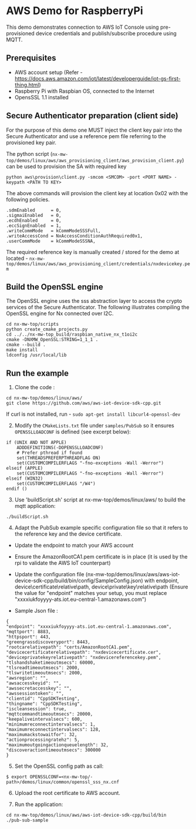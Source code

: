 
AWS Demo for RaspberryPi
========================

This demo demonstrates connection to AWS IoT Console using
pre-provisioned device credentials and publish/subscribe procedure using
MQTT.


## Prerequisites

-   AWS account setup (Refer -
    <https://docs.aws.amazon.com/iot/latest/developerguide/iot-gs-first-thing.html>)
-   Raspberry Pi with Raspbian OS, connected to the Internet
-   OpensSSL 1.1 installed


## Secure Authenticator preparation (client side)

For the purpose of this demo one MUST inject the client key pair into
the Secure Authenticator and use a reference pem file referring to the
provisioned key pair.

The python script
(`nx-mw-top/demos/linux/aws/aws_provisioning_client/aws_provision_client.py`) can be used to provision the SA with required key

```
python aws\provision\client.py -smcom <SMCOM> -port <PORT NAME> -keypath <PATH TO KEY>
```

The above commands will provision the client key at location 0x02 with the following policies.

``` {.sourceCode .c}
.sdmEnabled      = 0,
.sigmaiEnabled   = 0,
.ecdhEnabled     = 0,
.eccSignEnabled  = 1,
.writeCommMode   = kCommModeSSSFull,
.writeAccessCond = NxAccessConditionAuthRequired0x1,
.userCommMode    = kCommModeSSSNA,
```

The required reference key is manually created / stored for the demo at located - `nx-mw-top/demos/linux/aws/aws_provisioning_client/credentials/nxdevicekey.pem`

Build the OpenSSL engine
------------------------

The OpenSSL engine uses the sss abstraction layer to access the crypto
services of the Secure Authenticator. The following illustrates
compiling the OpenSSL engine for Nx connected over I2C.

```
cd nx-mw-top/scripts
python create_cmake_projects.py
cd ../../nx-mw-top_build/raspbian_native_nx_t1oi2c
cmake -DNXMW_OpenSSL:STRING=1_1_1 .
cmake --build .
make install
ldconfig /usr/local/lib
```

Run the example
---------------

1. Clone the code :

```
cd nx-mw-top/demos/linux/aws/
git clone https://github.com/aws/aws-iot-device-sdk-cpp.git
```

If curl is not installed, run - `sudo apt-get install libcurl4-openssl-dev`


2. Modify the `CMakeLists.txt` file under `samples/PubSub` so it
    ensures `OPENSSLLOADCONF` is defined (see excerpt below):

```
if (UNIX AND NOT APPLE)
    ADDDEFINITIONS(-DOPENSSLLOADCONF)
    # Prefer pthread if found
    set(THREADSPREFERPTHREADFLAG ON)
    set(CUSTOMCOMPILERFLAGS "-fno-exceptions -Wall -Werror")
elseif (APPLE)
    set(CUSTOMCOMPILERFLAGS "-fno-exceptions -Wall -Werror")
elseif (WIN32)
    set(CUSTOMCOMPILERFLAGS "/W4")
endif ()
```


3. Use 'buildScript.sh' script at nx-mw-top/demos/linux/aws/ to build the mqtt application:

```
./buildScript.sh
```


4. Adapt the PubSub example specific configuration file so that it refers to the reference key and the device certificate.

  - Update the endpoint to match your AWS account

  - Ensure the AmazonRootCA1.pem certificate is in place (it is
used by the rpi to validate the AWS IoT counterpart)

  - Update the configuration file (nx-mw-top/demos/linux/aws/aws-iot-device-sdk-cpp/build/bin/config/SampleConfig.json)
  with endpoint, device\certificate\relative\path, device\private\key\relative\path (Ensure the value for \"endpoint\" matches your setup,
  you must replace \"xxxxiukfoyyyy-ats.iot.eu-central-1.amazonaws.com\")

-   Sample Json file :

```
{
"endpoint": "xxxxiukfoyyyy-ats.iot.eu-central-1.amazonaws.com",
"mqttport": 8883,
"httpsport": 443,
"greengrassdiscoveryport": 8443,
"rootcarelativepath": "certs/AmazonRootCA1.pem",
"devicecertificaterelativepath": "nxdevicecertificate.cer",
"deviceprivatekeyrelativepath": "nxdevicereferencekey.pem",
"tlshandshaketimeoutmsecs": 60000,
"tlsreadtimeoutmsecs": 2000,
"tlswritetimeoutmsecs": 2000,
"awsregion": "",
"awsaccesskeyid": "",
"awssecretaccesskey": "",
"awssessiontoken": "",
"clientid": "CppSDKTesting",
"thingname": "CppSDKTesting",
"iscleansession": true,
"mqttcommandtimeoutmsecs": 20000,
"keepaliveintervalsecs": 600,
"minimumreconnectintervalsecs": 1,
"maximumreconnectintervalsecs": 128,
"maximumackstowaitfor": 32,
"actionprocessingratehz": 5,
"maximumoutgoingactionqueuelength": 32,
"discoveractiontimeoutmsecs": 300000
}
```

5. Set the OpenSSL config path as call:

```
$ export OPENSSLCONF=<nx-mw-top/-path>/demos/linux/common/openssl_sss_nx.cnf
```

6. Upload the root certificate to AWS account.

7. Run the application:

```
cd nx-mw-top/demos/linux/aws/aws-iot-device-sdk-cpp/build/bin
./pub-sub-sample
```
